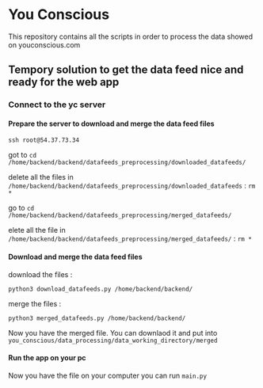 # You Conscious

This repository contains all the scripts in order to process the data showed on youconscious.com

## Tempory solution to get the data feed nice and ready for the web app

### Connect to the yc server

#### Prepare the server to download and merge the data feed files 
`ssh root@54.37.73.34`

got to `cd /home/backend/backend/datafeeds_preprocessing/downloaded_datafeeds/`

delete all the files in `/home/backend/backend/datafeeds_preprocessing/downloaded_datafeeds` : `rm  *`

go to `cd /home/backend/backend/datafeeds_preprocessing/merged_datafeeds/`

elete all the file in `/home/backend/backend/datafeeds_preprocessing/merged_datafeeds/` : `rm *`


#### Download and merge the data feed files

download the files : 

`python3 download_datafeeds.py /home/backend/backend/`

merge the files : 

`python3 merged_datafeeds.py /home/backend/backend/`


Now you have the merged file. You can downlaod it and put into `you_conscious/data_processing/data_working_directory/merged`


#### Run the app on your pc

Now you have the file on your computer you can run  `main.py` 
